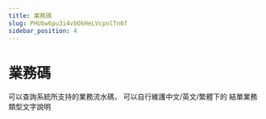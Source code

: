 ```yaml
---
title: 業務碼
slug: PHUbw6pu3i4vbOkHeLVcpnlTn6f
sidebar_position: 4
---
```



# 業務碼

可以查詢系統所支持的業務流水碼， 可以自行維護中文/英文/繁體下的 結單業務類型文字說明

